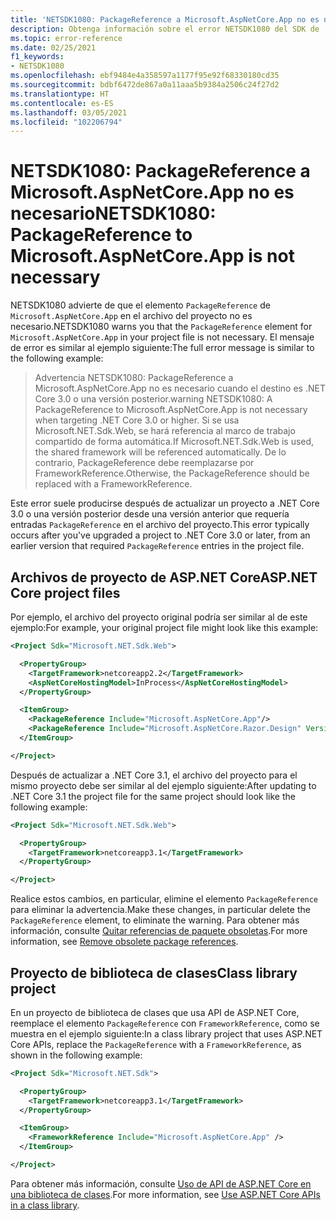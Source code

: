 ```yaml
---
title: 'NETSDK1080: PackageReference a Microsoft.AspNetCore.App no es necesario'
description: Obtenga información sobre el error NETSDK1080 del SDK de .NET, que advierte sobre una entrada innecesaria en el archivo del proyecto.
ms.topic: error-reference
ms.date: 02/25/2021
f1_keywords:
- NETSDK1080
ms.openlocfilehash: ebf9484e4a358597a1177f95e92f68330180cd35
ms.sourcegitcommit: bdbf6472de867a0a11aaa5b9384a2506c24f27d2
ms.translationtype: HT
ms.contentlocale: es-ES
ms.lasthandoff: 03/05/2021
ms.locfileid: "102206794"
---
```

# <a name="netsdk1080-packagereference-to-microsoftaspnetcoreapp-is-not-necessary"></a><span data-ttu-id="48ac2-103">NETSDK1080: PackageReference a Microsoft.AspNetCore.App no es necesario</span><span class="sxs-lookup"><span data-stu-id="48ac2-103">NETSDK1080: PackageReference to Microsoft.AspNetCore.App is not necessary</span></span>

<span data-ttu-id="48ac2-104">NETSDK1080 advierte de que el elemento `PackageReference` de `Microsoft.AspNetCore.App` en el archivo del proyecto no es necesario.</span><span class="sxs-lookup"><span data-stu-id="48ac2-104">NETSDK1080 warns you that the `PackageReference` element for `Microsoft.AspNetCore.App` in your project file is not necessary.</span></span> <span data-ttu-id="48ac2-105">El mensaje de error es similar al ejemplo siguiente:</span><span class="sxs-lookup"><span data-stu-id="48ac2-105">The full error message is similar to the following example:</span></span>

> <span data-ttu-id="48ac2-106">Advertencia NETSDK1080: PackageReference a Microsoft.AspNetCore.App no es necesario cuando el destino es .NET Core 3.0 o una versión posterior.</span><span class="sxs-lookup"><span data-stu-id="48ac2-106">warning NETSDK1080: A PackageReference to Microsoft.AspNetCore.App is not necessary when targeting .NET Core 3.0 or higher.</span></span> <span data-ttu-id="48ac2-107">Si se usa Microsoft.NET.Sdk.Web, se hará referencia al marco de trabajo compartido de forma automática.</span><span class="sxs-lookup"><span data-stu-id="48ac2-107">If Microsoft.NET.Sdk.Web is used, the shared framework will be referenced automatically.</span></span> <span data-ttu-id="48ac2-108">De lo contrario, PackageReference debe reemplazarse por FrameworkReference.</span><span class="sxs-lookup"><span data-stu-id="48ac2-108">Otherwise, the PackageReference should be replaced with a FrameworkReference.</span></span>

<span data-ttu-id="48ac2-109">Este error suele producirse después de actualizar un proyecto a .NET Core 3.0 o una versión posterior desde una versión anterior que requería entradas `PackageReference` en el archivo del proyecto.</span><span class="sxs-lookup"><span data-stu-id="48ac2-109">This error typically occurs after you've upgraded a project to .NET Core 3.0 or later, from an earlier version that required `PackageReference` entries in the project file.</span></span>

## <a name="aspnet-core-project-files"></a><span data-ttu-id="48ac2-110">Archivos de proyecto de ASP.NET Core</span><span class="sxs-lookup"><span data-stu-id="48ac2-110">ASP.NET Core project files</span></span>

<span data-ttu-id="48ac2-111">Por ejemplo, el archivo del proyecto original podría ser similar al de este ejemplo:</span><span class="sxs-lookup"><span data-stu-id="48ac2-111">For example, your original project file might look like this example:</span></span>

```xml
<Project Sdk="Microsoft.NET.Sdk.Web">

  <PropertyGroup>
    <TargetFramework>netcoreapp2.2</TargetFramework>
    <AspNetCoreHostingModel>InProcess</AspNetCoreHostingModel>
  </PropertyGroup>

  <ItemGroup>
    <PackageReference Include="Microsoft.AspNetCore.App"/>
    <PackageReference Include="Microsoft.AspNetCore.Razor.Design" Version="2.2.0" PrivateAssets="All" />
  </ItemGroup>

</Project>
```

<span data-ttu-id="48ac2-112">Después de actualizar a .NET Core 3.1, el archivo del proyecto para el mismo proyecto debe ser similar al del ejemplo siguiente:</span><span class="sxs-lookup"><span data-stu-id="48ac2-112">After updating to .NET Core 3.1 the project file for the same project should look like the following example:</span></span>

```xml
<Project Sdk="Microsoft.NET.Sdk.Web">

  <PropertyGroup>
    <TargetFramework>netcoreapp3.1</TargetFramework>
  </PropertyGroup>

</Project>
```

<span data-ttu-id="48ac2-113">Realice estos cambios, en particular, elimine el elemento `PackageReference` para eliminar la advertencia.</span><span class="sxs-lookup"><span data-stu-id="48ac2-113">Make these changes, in particular delete the `PackageReference` element, to eliminate the warning.</span></span> <span data-ttu-id="48ac2-114">Para obtener más información, consulte [Quitar referencias de paquete obsoletas](/aspnet/core/migration/22-to-30#remove-obsolete-package-references).</span><span class="sxs-lookup"><span data-stu-id="48ac2-114">For more information, see [Remove obsolete package references](/aspnet/core/migration/22-to-30#remove-obsolete-package-references).</span></span>

## <a name="class-library-project"></a><span data-ttu-id="48ac2-115">Proyecto de biblioteca de clases</span><span class="sxs-lookup"><span data-stu-id="48ac2-115">Class library project</span></span>

<span data-ttu-id="48ac2-116">En un proyecto de biblioteca de clases que usa API de ASP.NET Core, reemplace el elemento `PackageReference` con `FrameworkReference`, como se muestra en el ejemplo siguiente:</span><span class="sxs-lookup"><span data-stu-id="48ac2-116">In a class library project that uses ASP.NET Core APIs, replace the `PackageReference` with a `FrameworkReference`, as shown in the following example:</span></span>

```xml
<Project Sdk="Microsoft.NET.Sdk">

  <PropertyGroup>
    <TargetFramework>netcoreapp3.1</TargetFramework>
  </PropertyGroup>

  <ItemGroup>
    <FrameworkReference Include="Microsoft.AspNetCore.App" />
  </ItemGroup>

</Project>
```

<span data-ttu-id="48ac2-117">Para obtener más información, consulte [Uso de API de ASP.NET Core en una biblioteca de clases](/aspnet/core/fundamentals/target-aspnetcore).</span><span class="sxs-lookup"><span data-stu-id="48ac2-117">For more information, see [Use ASP.NET Core APIs in a class library](/aspnet/core/fundamentals/target-aspnetcore).</span></span>

